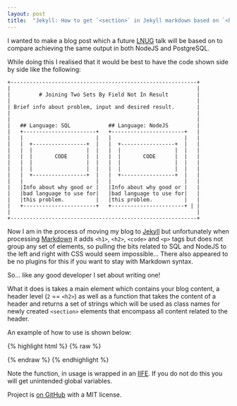 ```yaml
---
layout: post
title:  "Jekyll: How to get `<section>` in Jekyll markdown based on `<h2>` tags."
---
```


I wanted to make a blog post which a future [LNUG](https://lnug.org/) talk will be based on to compare achieving the same output in both NodeJS and PostgreSQL.

While doing this I realised that it would be best to have the code shown side by side like the following:

    +-----------------------------------------------------------+
    |                                                           |
    |         # Joining Two Sets By Field Not In Result         |
    |                                                           |
    | Brief info about problem, input and desired result.       |
    |                                                           |
    |                                                           |
    |   ## Language: SQL            ## Language: NodeJS         |
    |   +-----------------------+   +-----------------------+   |
    |   |                       |   |                       |   |
    |   |  +-----------------+  |   |  +-----------------+  |   |
    |   |  |                 |  |   |  |                 |  |   |
    |   |  |       CODE      |  |   |  |       CODE      |  |   |
    |   |  |                 |  |   |  |                 |  |   |
    |   |  |                 |  |   |  |                 |  |   |
    |   |  +-----------------+  |   |  +-----------------+  |   |
    |   |                       |   |                       |   |
    |   |Info about why good or |   |Info about why good or |   |
    |   |bad language to use for|   |bad language to use for|   |
    |   |this problem.          |   |this problem.          |   |
    |   +-----------------------+   +-----------------------+ | |
    |                                                           |
    +-----------------------------------------------------------+

Now I am in the process of moving my blog to [Jekyll](https://jekyllrb.com/) but unfortunately when processing [Markdown](https://daringfireball.net/projects/markdown/) it adds `<h1>`, `<h2>`, `<code>` and `<p>` tags but does not group any set of elements, so pulling the bits related to SQL and NodeJS to the left and right with CSS would seem impossible... There also appeared to be no plugins for this if you want to stay with Markdown syntax.

So... like any good developer I set about writing one!

What it does is takes a main element which contains your blog content, a header level (`2` == `<h2>`) as well as a function that takes the content of a header and returns a set of strings which will be used as class names for newly created `<section>` elements that encompass all content related to the header.

An example of how to use is shown below:

{% highlight html %}
{% raw %}
<script>
(function() {

    {% include jekyll-create-sections-from-headers.js %}

    process(
        document.querySelector('div.post-content'),
        2,
        function(title) {
            return [
                'code-compare',
                'code-compare-' + title.toLowerCase().replace(/[^a-z0-9]/,'-')
            ];
        }
    );

}())
</script>
{% endraw %}
{% endhighlight %}

Note the function, in usage is wrapped in an [IIFE](https://developer.mozilla.org/en-US/docs/Glossary/IIFE). If you do not do this you will get unintended global variables.

Project is [on GitHub](https://github.com/forbesmyester/jekyll-create-sections-from-headers.js) with a MIT license.
